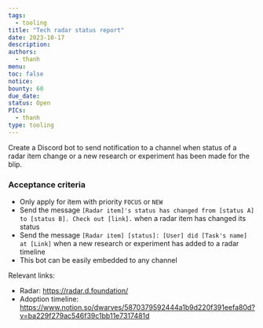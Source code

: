 ```yaml
---
tags:
  - tooling
title: "Tech radar status report"
date: 2023-10-17
description: 
authors:
  - thanh
menu: 
toc: false
notice: 
bounty: 60
due_date: 
status: Open
PICs:
  - thanh
type: tooling
---
```


Create a Discord bot to send notification to a channel when status of a radar item change or a new research or experiment has been made for the blip.

### Acceptance criteria

- Only apply for item with priority `FOCUS` or `NEW`
- Send the message `[Radar item]'s status has changed from [status A] to [status B]. Check out [link].` when a radar item has changed its status
- Send the message `[Radar item] [status]: [User] did [Task's name] at [Link]` when a new research or experiment has added to a radar timeline
- This bot can be easily embedded to any channel

Relevant links:

- Radar: https://radar.d.foundation/
- Adoption timeline: https://www.notion.so/dwarves/5870379592444a1b9d220f391eefa80d?v=ba229f279ac546f39c1bb11e7317481d
